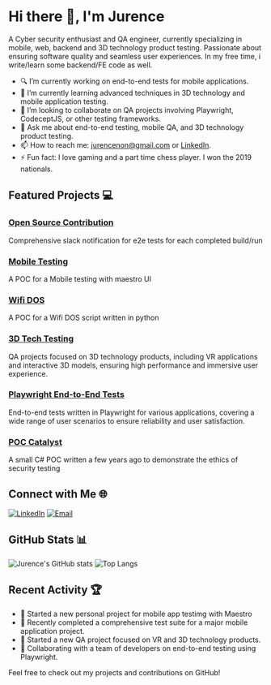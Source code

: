# Hi there 👋, I'm Jurence

A Cyber security enthusiast and QA engineer, currently specializing in mobile, web, backend and 3D technology product testing. Passionate about ensuring software quality and seamless user experiences. In my free time, i write/learn some backend/FE code as well.

- 🔍 I’m currently working on end-to-end tests for mobile applications.
- 🌱 I’m currently learning advanced techniques in 3D technology and mobile application testing.
- 👯 I’m looking to collaborate on QA projects involving Playwright, CodeceptJS, or other testing frameworks.
- 💬 Ask me about end-to-end testing, mobile QA, and 3D technology product testing.
- 📫 How to reach me: [jurencenon@gmail.com](mailto:jurencenon@gmail.com) or [LinkedIn](https://www.linkedin.com/in/jurence).
- ⚡ Fun fact: I love gaming and a part time chess player. I won the 2019 nationals.

## Featured Projects 💻

### [Open Source Contribution](https://github.com/Jurence/slack-notification-template)
Comprehensive slack notification for e2e tests for each completed build/run 

### [Mobile Testing](https://github.com/Jurence/maestro)
A POC for a Mobile testing with maestro UI

### [Wifi DOS](https://github.com/Jurence/Jury)
A POC for a Wifi DOS script written in python

### [3D Tech Testing](https://github.com/Jurence/3d-tech-testing)
QA projects focused on 3D technology products, including VR applications and interactive 3D models, ensuring high performance and immersive user experience.

### [Playwright End-to-End Tests](https://github.com/Jurence/playwright)
End-to-end tests written in Playwright for various applications, covering a wide range of user scenarios to ensure reliability and user satisfaction.

### [POC Catalyst](https://github.com/Jurence/Catalyst)
A small C# POC written a few years ago to demonstrate the ethics of security testing

## Connect with Me 🌐

[![LinkedIn](https://img.shields.io/badge/LinkedIn-0077B5?style=for-the-badge&logo=linkedin&logoColor=white)](https://www.linkedin.com/in/jurence)
[![Email](https://img.shields.io/badge/Email-D14836?style=for-the-badge&logo=gmail&logoColor=white)](mailto:jurencenon@gmail.com)

## GitHub Stats 📊

![Jurence's GitHub stats](https://github-readme-stats.vercel.app/api?username=Jurence&show_icons=true&theme=radical)
![Top Langs](https://github-readme-stats.vercel.app/api/top-langs/?username=Jurence&layout=compact&theme=radical)

## Recent Activity 🏆

- 🚀 Started a new personal project for mobile app testimg with Maestro
- 🎉 Recently completed a comprehensive test suite for a major mobile application project.
- 🚀 Started a new QA project focused on VR and 3D technology products.
- 🤝 Collaborating with a team of developers on end-to-end testing using Playwright.

Feel free to check out my projects and contributions on GitHub!
